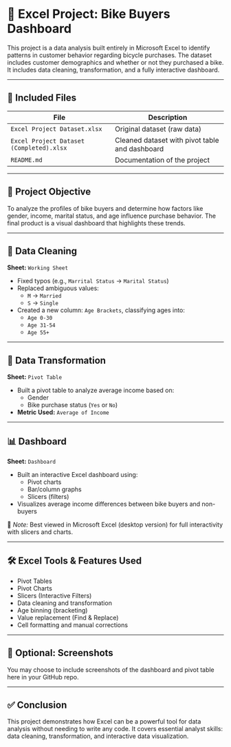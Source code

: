 # 🚴 Excel Project: Bike Buyers Dashboard

This project is a data analysis built entirely in Microsoft Excel to identify patterns in customer behavior regarding bicycle purchases. The dataset includes customer demographics and whether or not they purchased a bike. It includes data cleaning, transformation, and a fully interactive dashboard.

---

## 📁 Included Files

| File | Description |
|------|-------------|
| `Excel Project Dataset.xlsx` | Original dataset (raw data) |
| `Excel Project Dataset (Completed).xlsx` | Cleaned dataset with pivot table and dashboard |
| `README.md` | Documentation of the project |

---

## 🎯 Project Objective

To analyze the profiles of bike buyers and determine how factors like gender, income, marital status, and age influence purchase behavior. The final product is a visual dashboard that highlights these trends.

---

## 🧼 Data Cleaning

**Sheet:** `Working Sheet`

- Fixed typos (e.g., `Marrital Status` → `Marital Status`)
- Replaced ambiguous values:
  - `M` → `Married`
  - `S` → `Single`
- Created a new column: `Age Brackets`, classifying ages into:
  - `Age 0-30`
  - `Age 31-54`
  - `Age 55+`

---

## 🔄 Data Transformation

**Sheet:** `Pivot Table`

- Built a pivot table to analyze average income based on:
  - Gender
  - Bike purchase status (`Yes` or `No`)
- **Metric Used:** `Average of Income`

---

## 📊 Dashboard

**Sheet:** `Dashboard`

- Built an interactive Excel dashboard using:
  - Pivot charts
  - Bar/column graphs
  - Slicers (filters)
- Visualizes average income differences between bike buyers and non-buyers

📌 *Note:* Best viewed in Microsoft Excel (desktop version) for full interactivity with slicers and charts.

---

## 🛠️ Excel Tools & Features Used

- Pivot Tables
- Pivot Charts
- Slicers (Interactive Filters)
- Data cleaning and transformation
- Age binning (bracketing)
- Value replacement (Find & Replace)
- Cell formatting and manual corrections

---

## 📸 Optional: Screenshots

You may choose to include screenshots of the dashboard and pivot table here in your GitHub repo.

---

## ✅ Conclusion

This project demonstrates how Excel can be a powerful tool for data analysis without needing to write any code. It covers essential analyst skills: data cleaning, transformation, and interactive data visualization.

